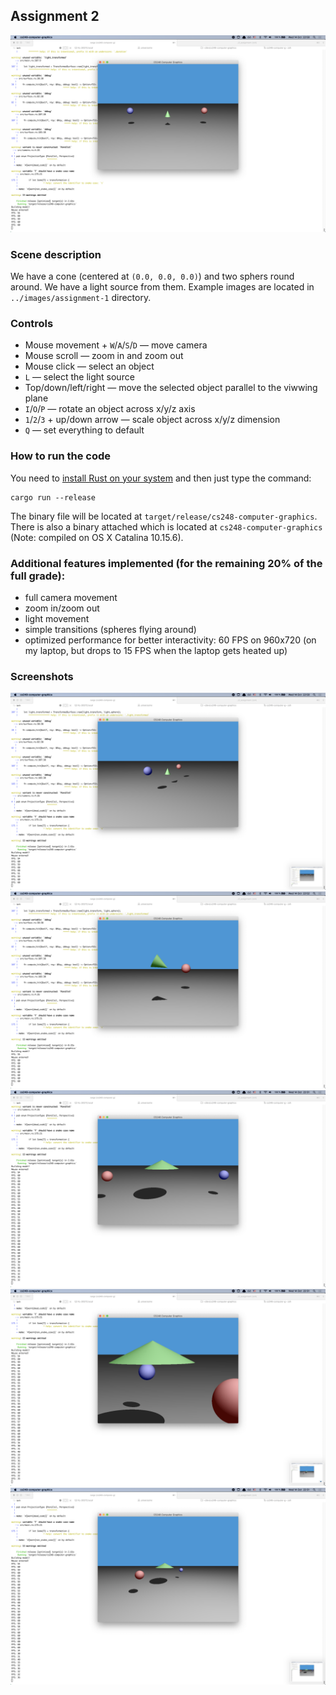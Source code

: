 ## Assignment 2

![Result](../images/assignment-2/image.png "Result")

### Scene description
We have a cone (centered at `(0.0, 0.0, 0.0)`) and two sphers round around.
We have a light source from them.
Example images are located in `../images/assignment-1` directory.

### Controls
- Mouse movement + `W`/`A`/`S`/`D` — move camera
- Mouse scroll — zoom in and zoom out
- Mouse click — select an object
- `L` — select the light source
- Top/down/left/right — move the selected object parallel to the viwwing plane
- `I`/`O`/`P` — rotate an object across x/y/z axis
- `1`/`2`/`3` + up/down arrow — scale object across x/y/z dimension
- `Q` — set everything to default

### How to run the code
You need to [install Rust on your system](https://www.rust-lang.org/tools/install) and then just type the command:
```
cargo run --release
```

The binary file will be located at `target/release/cs248-computer-graphics`.
There is also a binary attached which is located at `cs248-computer-graphics` (Note: compiled on OS X Catalina 10.15.6).

### Additional features implemented (for the remaining 20% of the full grade):
- full camera movement
- zoom in/zoom out
- light movement
- simple transitions (spheres flying around)
- optimized performance for better interactivity: 60 FPS on 960x720 (on my laptop, but drops to 15 FPS when the laptop gets heated up)

### Screenshots
![Camera away](../images/assignment-2/camera-away.png "camera-away")
![Rotation example](../images/assignment-2/rotate.png "rotation-example")
![Scale](../images/assignment-2/scale.png "scaling")
![Zoom in](../images/assignment-2/zoom-in.png "zoom-in")
![Zoom out](../images/assignment-2/zoom-out.png "zoom-out")
